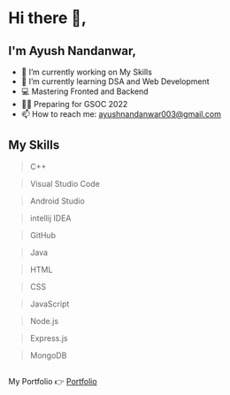 # Hi there 👋,

## I'm Ayush Nandanwar, 


- 🔭 I’m currently working on My Skills
- 🌱 I’m currently learning DSA and Web Development
- 💻 Mastering Fronted and Backend
- 🧑‍💻 Preparing for GSOC 2022
- 📫 How to reach me: ayushnandanwar003@gmail.com

## My Skills
> C++


> Visual Studio Code


> Android Studio


> intellij IDEA


> GitHub


> Java


> HTML


> CSS


> JavaScript


> Node.js

>Express.js

>MongoDB




##
My Portfolio 👉 [Portfolio](https://me.ayushnandanwar.repl.co/)



